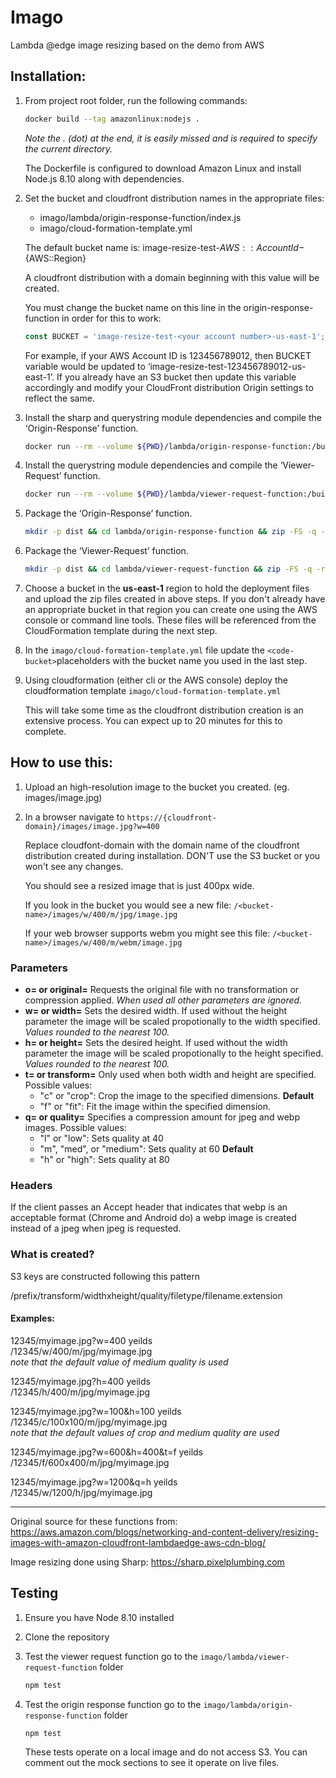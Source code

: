 # Imago
Lambda @edge image resizing based on the demo from AWS

## Installation:

1) From project root folder, run the following commands:

    ```BASH
    docker build --tag amazonlinux:nodejs .
    ```
    _Note the . (dot) at the end, it is easily missed and is required to specify the current directory._

    The Dockerfile is configured to download Amazon Linux and install Node.js 8.10 along with dependencies.

2) Set the bucket and cloudfront distribution names in the appropriate files:
    + imago/lambda/origin-response-function/index.js
    + imago/cloud-formation-template.yml

    The default bucket name is:  image-resize-test-${AWS::AccountId}-${AWS::Region}
    
    A cloudfront distribution with a domain beginning with this value will be created.
    
    You must change the bucket name on this line in the origin-response-function in order for this to work:
    
    ```JAVASCRIPT
    const BUCKET = 'image-resize-test-<your account number>-us-east-1';
    ```

    For example, if your AWS Account ID is 123456789012, then BUCKET variable would be updated to ‘image-resize-test-123456789012-us-east-1’. If you already have an S3 bucket then update this variable accordingly and modify your CloudFront distribution Origin settings to reflect the same.

3) Install the sharp and querystring module dependencies and compile the ‘Origin-Response’ function.

    ```BASH
    docker run --rm --volume ${PWD}/lambda/origin-response-function:/build amazonlinux:nodejs /bin/bash -c "source ~/.bashrc; npm init -f -y; npm install sharp --save; npm install querystring --save; npm install --only=prod"
    ```

4) Install the querystring module dependencies and compile the ‘Viewer-Request’ function.

    ```BASH
    docker run --rm --volume ${PWD}/lambda/viewer-request-function:/build amazonlinux:nodejs /bin/bash -c "source ~/.bashrc; npm init -f -y; npm install querystring --save; npm install --only=prod"
    ```

5) Package the ‘Origin-Response’ function.

    ```BASH
    mkdir -p dist && cd lambda/origin-response-function && zip -FS -q -r ../../dist/origin-response-function.zip * && cd ../..
    ```

6) Package the ‘Viewer-Request’ function.
    
    ```BASH
    mkdir -p dist && cd lambda/viewer-request-function && zip -FS -q -r ../../dist/viewer-request-function.zip * && cd ../..
    ```

7) Choose a bucket in the __us-east-1__ region to hold the deployment files and upload the zip files created in above steps. If you don't already have an appropriate bucket in that region you can create one using the AWS console or command line tools. These files will be referenced from the CloudFormation template during the next step.

8) In the `imago/cloud-formation-template.yml` file update the `<code-bucket>`placeholders with the bucket name you used in the last step.

9) Using cloudformation (either cli or the AWS console) deploy the cloudformation template `imago/cloud-formation-template.yml`

    This will take some time as the cloudfront distribution creation is an extensive process. You can expect up to 20 minutes for this to complete.

## How to use this:

1) Upload an high-resolution image to the bucket you created. (eg. images/image.jpg)
2) In a browser navigate to `https://{cloudfront-domain}/images/image.jpg?w=400`

    Replace cloudfont-domain with the domain name of the cloudfront distribution created during installation. DON'T use the S3 bucket or you won't see any changes.

    You should see a resized image that is just 400px wide.

    If you look in the bucket you would see a new file: `/<bucket-name>/images/w/400/m/jpg/image.jpg`

    If your web browser supports webm you might see this file: `/<bucket-name>/images/w/400/m/webm/image.jpg`

### Parameters

+ **o= or original=** Requests the original file with no transformation or compression applied. _When used all other parameters are ignored._
+ **w= or width=** Sets the desired width. If used without the height parameter the image will be scaled propotionally to the width specified. _Values rounded to the nearest 100._
+ **h= or height=** Sets the desired height. If used without the width parameter the image will be scaled propotionally to the height specified. _Values rounded to the nearest 100._
+ **t= or transform=** Only used when both width and height are specified. Possible values:
    * "c" or "crop": Crop the image to the specified dimensions. **Default**
    * "f" or "fit": Fit the image within the specified dimension.
+ **q= or quality=** Specifies a compression amount for jpeg and webp images. Possible values:
    * "l" or "low": Sets quality at 40
    * "m", "med", or "medium": Sets quality at 60 **Default**
    * "h" or "high": Sets quality at 80

### Headers

If the client passes an Accept header that indicates that webp is an acceptable format (Chrome and Android do) a webp image is created instead of a jpeg when jpeg is requested.

### What is created?

S3 keys are constructed following this pattern

/prefix/transform/widthxheight/quality/filetype/filename.extension

#### Examples:

12345/myimage.jpg?w=400 yeilds\
/12345/w/400/m/jpg/myimage.jpg\
_note that the default value of medium quality is used_

12345/myimage.jpg?h=400 yeilds\
/12345/h/400/m/jpg/myimage.jpg

12345/myimage.jpg?w=100&h=100 yeilds\
/12345/c/100x100/m/jpg/myimage.jpg\
_note that the default values of crop and medium quality are used_

12345/myimage.jpg?w=600&h=400&t=f yeilds\
/12345/f/600x400/m/jpg/myimage.jpg

12345/myimage.jpg?w=1200&q=h yeilds\
/12345/w/1200/h/jpg/myimage.jpg


-------

Original source for these functions from:
https://aws.amazon.com/blogs/networking-and-content-delivery/resizing-images-with-amazon-cloudfront-lambdaedge-aws-cdn-blog/

Image resizing done using Sharp:
https://sharp.pixelplumbing.com

## Testing

1) Ensure you have Node 8.10 installed
2) Clone the repository
3) Test the viewer request function
    go to the `imago/lambda/viewer-request-function` folder
    
    ```BASH
    npm test
    ```

4) Test the origin response function
    go to the `imago/lambda/origin-response-function` folder
    
    ```BASH
    npm test
    ```

    These tests operate on a local image and do not access S3. You can comment out the mock sections to see it operate on live files.



